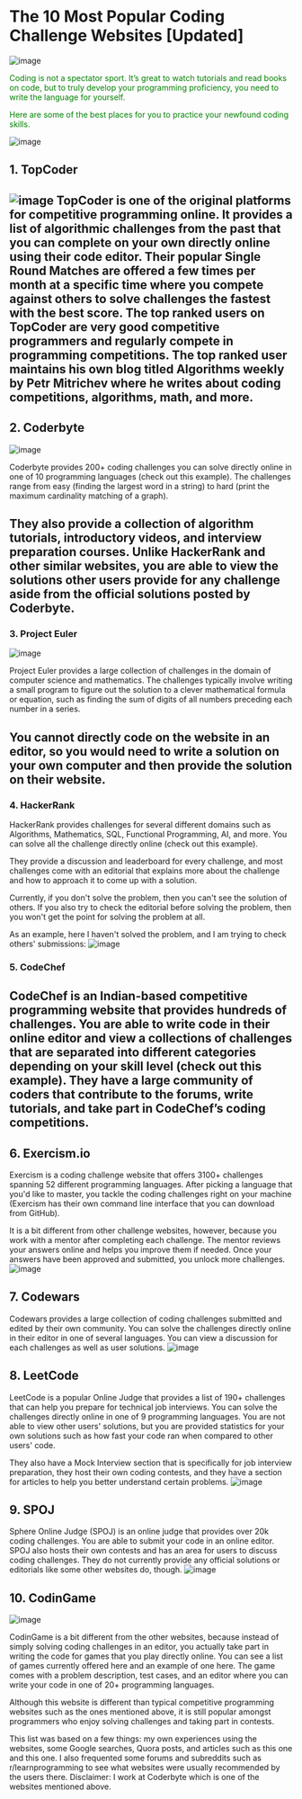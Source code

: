 # The 10 Most Popular Coding Challenge Websites [Updated]
![image](https://user-images.githubusercontent.com/114492465/193379845-1c1e533c-03d3-484c-9470-9a728bb767c2.png)


<font color="green"> Coding is not a spectator sport. It’s great to watch tutorials and read books on code, but to truly develop your programming proficiency, you need to write the language for yourself.

Here are some of the best places for you to practice your newfound coding skills. </font>

![image](https://user-images.githubusercontent.com/91688624/192798955-d7c75710-ca75-45e8-b28f-914e05b4385b.png)
## 1. TopCoder
![image](https://user-images.githubusercontent.com/114492465/193379865-b4486765-da5a-498b-9525-854a6eec0d66.png)
TopCoder is one of the original platforms for competitive programming online. It provides a list of algorithmic challenges from the past that you can complete on your own directly online using their code editor. Their popular Single Round Matches are offered a few times per month at a specific time where you compete against others to solve challenges the fastest with the best score.
The top ranked users on TopCoder are very good competitive programmers and regularly compete in programming competitions. The top ranked user maintains his own blog titled Algorithms weekly by Petr Mitrichev where he writes about coding competitions, algorithms, math, and more.
--
## 2. Coderbyte 

![image](https://user-images.githubusercontent.com/114492465/193380050-eedd89b0-4ea7-49ce-88df-72df208487e4.png)


Coderbyte provides 200+ coding challenges you can solve directly online in one of 10 programming languages (check out this example). The challenges range from easy (finding the largest word in a string) to hard (print the maximum cardinality matching of a graph).

They also provide a collection of algorithm tutorials, introductory videos, and interview preparation courses. Unlike HackerRank and other similar websites, you are able to view the solutions other users provide for any challenge aside from the official solutions posted by Coderbyte.
--
### 3. Project Euler

![image](https://user-images.githubusercontent.com/114492465/193380059-25d7ed2f-2e86-4add-9a63-0e1ee3a1d798.png)

Project Euler provides a large collection of challenges in the domain of computer science and mathematics. The challenges typically involve writing a small program to figure out the solution to a clever mathematical formula or equation, such as finding the sum of digits of all numbers preceding each number in a series.

You cannot directly code on the website in an editor, so you would need to write a solution on your own computer and then provide the solution on their website. ‌
--
### 4. HackerRank
HackerRank provides challenges for several different domains such as Algorithms, Mathematics, SQL, Functional Programming, AI, and more. You can solve all the challenge directly online (check out this example).

They provide a discussion and leaderboard for every challenge, and most challenges come with an editorial that explains more about the challenge and how to approach it to come up with a solution.

Currently, if you don't solve the problem, then you can't see the solution of others. If you also try to check the editorial before solving the problem, then you won't get the point for solving the problem at all.

As an example, here I haven't solved the problem, and I am trying to check others' submissions:
![image](https://user-images.githubusercontent.com/114492465/193380068-073c13eb-5e80-4d92-b16c-4e19777c61ab.png)

### 5. CodeChef

CodeChef is an Indian-based competitive programming website that provides hundreds of challenges. You are able to write code in their online editor and view a collections of challenges that are separated into different categories depending on your skill level (check out this example). They have a large community of coders that contribute to the forums, write tutorials, and take part in CodeChef’s coding competitions.
--
## 6. Exercism.io
Exercism is a coding challenge website that offers 3100+ challenges spanning 52 different programming languages. After picking a language that you'd like to master, you tackle the coding challenges right on your machine (Exercism has their own command line interface that you can download from GitHub).

It is a bit different from other challenge websites, however, because you work with a mentor after completing each challenge. The mentor reviews your answers online and helps you improve them if needed. Once your answers have been approved and submitted, you unlock more challenges.
![image](https://user-images.githubusercontent.com/114492465/193380088-aec49a77-9581-4992-a6cf-7b1bb2aae62b.png)
 ## 7. Codewars
  
  Codewars provides a large collection of coding challenges submitted and edited by their own community. You can solve the challenges directly online in their editor in one of several languages. You can view a discussion for each challenges as well as user solutions.
 ![image](https://user-images.githubusercontent.com/114492465/193380098-04f39f61-ee86-418a-b9d2-bac665a89767.png)

## 8. LeetCode
LeetCode is a popular Online Judge that provides a list of 190+ challenges that can help you prepare for technical job interviews. You can solve the challenges directly online in one of 9 programming languages. You are not able to view other users' solutions, but you are provided statistics for your own solutions such as how fast your code ran when compared to other users' code.

They also have a Mock Interview section that is specifically for job interview preparation, they host their own coding contests, and they have a section for articles to help you better understand certain problems.
![image](https://user-images.githubusercontent.com/114492465/193380176-d3cfdbae-c193-46ce-86f1-9b4ec2a2f472.png)

## 9. SPOJ
Sphere Online Judge (SPOJ) is an online judge that provides over 20k coding challenges. You are able to submit your code in an online editor. SPOJ also hosts their own contests and has an area for users to discuss coding challenges. They do not currently provide any official solutions or editorials like some other websites do, though.
![image](https://user-images.githubusercontent.com/114492465/193380356-70f60f1d-fb6a-4a5e-8b1d-76a423a83a53.png)

## 10. CodinGame

![image](https://user-images.githubusercontent.com/114492465/193380604-4ced5577-8064-4b11-acf2-1fbf84ec69d0.png)

CodinGame is a bit different from the other websites, because instead of simply solving coding challenges in an editor, you actually take part in writing the code for games that you play directly online. You can see a list of games currently offered here and an example of one here. The game comes with a problem description, test cases, and an editor where you can write your code in one of 20+ programming languages.

Although this website is different than typical competitive programming websites such as the ones mentioned above, it is still popular amongst programmers who enjoy solving challenges and taking part in contests.

This list was based on a few things: my own experiences using the websites, some Google searches, Quora posts, and articles such as this one and this one. I also frequented some forums and subreddits such as r/learnprogramming to see what websites were usually recommended by the users there. Disclaimer: I work at Coderbyte which is one of the websites mentioned above.
